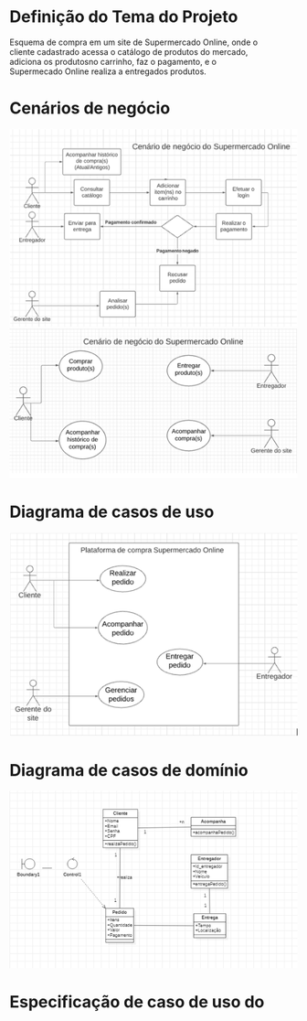 <div>
<h1>Definição do Tema do Projeto</h1>
<p>Esquema de compra em um site de Supermercado Online, onde o <br/>
cliente cadastrado acessa o catálogo de produtos do mercado, <br/>
adiciona os produtosno carrinho, faz o pagamento, e  o <br/>
Supermecado Online realiza a entregados produtos. </p>
<h1>Cenários de negócio</h1>
<img src="cenario_de_negocio_1.png"/>
<img src="cenario_de_negocio_2.png"/>
<h1>Diagrama de casos de uso</h1>
<img src="casos_de_uso.png"/>
<h1>Diagrama de casos de domínio</h1>
<img src="diagrama_de_dominio.png"/>
<h1>Especificação de caso de uso do</h1>

</div>

